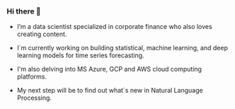 ### Hi there 👋

- I’m a data scientist specialized in corporate finance who also loves creating content.

- I´m currently working on building statistical, machine learning, and deep learning models for time series forecasting.

- I'm also delving into MS Azure, GCP and AWS cloud computing platforms.

- My next step will be to find out what´s new in Natural Language Processing.
